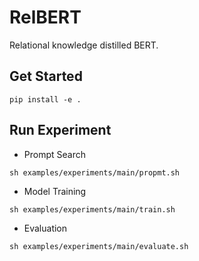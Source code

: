 # RelBERT
Relational knowledge distilled BERT.

## Get Started
```shell script
pip install -e .
``` 

## Run Experiment
- Prompt Search 
```shell script
sh examples/experiments/main/propmt.sh
```

- Model Training
```shell script
sh examples/experiments/main/train.sh
```

- Evaluation
```shell script
sh examples/experiments/main/evaluate.sh
```



